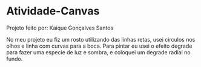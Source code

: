 # Atividade-Canvas

Projeto feito por:
Kaique Gonçalves Santos

No meu projeto eu fiz um rosto utilizando das linhas retas, usei circulos nos olhos e linha com curvas para a boca.
Para pintar eu usei o efeito degrade para fazer uma especie de luz e sombra, e coloquei um degrade radial no fundo.